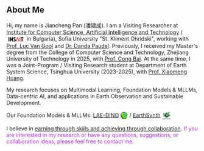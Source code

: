 <h2 id="biography">
About Me
</h2>

Hi, my name is Jiancheng Pan (<span style="font-family: 'Ma Shan Zheng', cursive;">潘建成</span>). I am a Visiting Researcher at <a href="https://insait.ai/">Institute for Computer Science, Artificial Intelligence and Technology</a> (<img class="mini-img"  src="images/insait-logo.png" style="vertical-align: middle;" alt="Logo" width="50"> in Bulgaria), Sofia University "St. Kliment Ohridski", working with <a href="https://scholar.google.com/citations?user=TwMib_QAAAAJ&hl=en">Prof. Luc Van Gool</a> and <a href="https://scholar.google.ch/citations?user=W43pvPkAAAAJ&hl=en">Dr. Danda Paudel</a>. Previously, I received my Master's degree from the College of Computer Science and Technology, Zhejiang University of Technology in 2025, with <a href="https://scholar.google.com/citations?user=XGZ4UZgAAAAJ&hl=en&oi=ao">Prof. Cong Bai</a>. At the same time, I was a Joint-Program / Visiting Research student at Department of Earth System Science, Tsinghua University (2023-2025), with <a href="https://scholar.google.com/citations?user=yH9OkqYAAAAJ&hl=en">Prof. Xiaomeng Huang</a>.

My research focuses on Multimodal Learning, Foundation Models & MLLMs, Data-centric AI, and applications in Earth Observation and Sustainable Development.

Our Foundation Models & MLLMs: <a href="https://jianchengpan.space/LAE-website/">LAE-DINO</a> <img class="mini-img"  src="images/papers/lae-dino.png" style="vertical-align: middle;" alt="Logo" width="20"> / <a href="https://jianchengpan.space/EarthSynth-website/">EarthSynth</a> <img class="mini-img"  src="images/papers/earthsy-logo.png" style="vertical-align: middle;" alt="Logo" width="25">

<div class="box">
I believe in <u>earning through skills and achieving through collaboration</u>. <font color="#b62be4">If you are interested in my research or have any questions, suggestions, or collaboration ideas, please feel free to contact me.</font>
</div>
